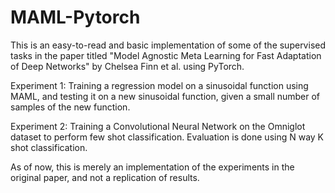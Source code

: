 # MAML-Pytorch
This is an easy-to-read and basic implementation of some of the supervised tasks in the paper titled "Model Agnostic Meta Learning for Fast Adaptation of Deep Networks" by Chelsea Finn et al. using PyTorch.

Experiment 1: Training a regression model on a sinusoidal function using MAML, and testing it on a new sinusoidal function, given a small number of samples of the new function.

Experiment 2: Training a Convolutional Neural Network on the Omniglot dataset to perform few shot classification. Evaluation is done using N way K shot classification.

As of now, this is merely an implementation of the experiments in the original paper, and not a replication of results.
